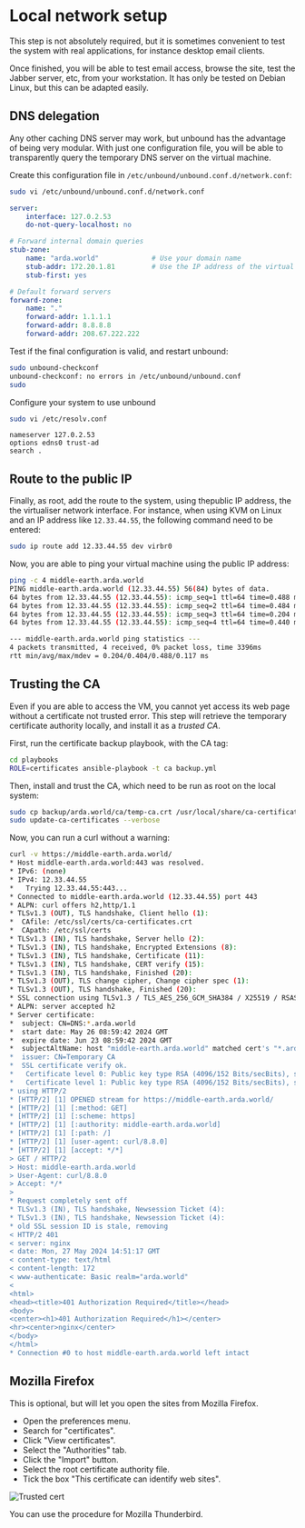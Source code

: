 # Local network setup

This step is not absolutely required, but it is sometimes convenient to test the system with real applications, for
instance desktop email clients.

Once finished, you will be able to test email access, browse the site, test the Jabber server, etc, from your
workstation. It has only be tested on Debian Linux, but this can be adapted easily.

## DNS delegation

Any other caching DNS server may work, but unbound has the advantage of being very modular. With just one configuration
file, you will be able to transparently query the temporary DNS server on the virtual machine.

Create this configuration file in `/etc/unbound/unbound.conf.d/network.conf`:

```sh
sudo vi /etc/unbound/unbound.conf.d/network.conf
```


```yml
server:
    interface: 127.0.2.53
    do-not-query-localhost: no

# Forward internal domain queries
stub-zone:
    name: "arda.world"             # Use your domain name
    stub-addr: 172.20.1.81         # Use the IP address of the virtual network interface
    stub-first: yes

# Default forward servers
forward-zone:
    name: "."
    forward-addr: 1.1.1.1
    forward-addr: 8.8.8.8
    forward-addr: 208.67.222.222
```

Test if the final configuration is valid, and restart unbound:

```sh
sudo unbound-checkconf
unbound-checkconf: no errors in /etc/unbound/unbound.conf
sudo
```

Configure your system to use unbound

```sh
sudo vi /etc/resolv.conf
```

```plain
nameserver 127.0.2.53
options edns0 trust-ad
search .
```

## Route to the public IP

Finally, as root, add the route to the system, using thepublic IP address, the the virtualiser network interface. For
instance, when using KVM on Linux and an IP address like `12.33.44.55`, the following command need to be entered:

```sh
sudo ip route add 12.33.44.55 dev virbr0
```

Now, you are able to ping your virtual machine using the public IP address:

```sh
ping -c 4 middle-earth.arda.world
PING middle-earth.arda.world (12.33.44.55) 56(84) bytes of data.
64 bytes from 12.33.44.55 (12.33.44.55): icmp_seq=1 ttl=64 time=0.488 ms
64 bytes from 12.33.44.55 (12.33.44.55): icmp_seq=2 ttl=64 time=0.484 ms
64 bytes from 12.33.44.55 (12.33.44.55): icmp_seq=3 ttl=64 time=0.204 ms
64 bytes from 12.33.44.55 (12.33.44.55): icmp_seq=4 ttl=64 time=0.440 ms

--- middle-earth.arda.world ping statistics ---
4 packets transmitted, 4 received, 0% packet loss, time 3396ms
rtt min/avg/max/mdev = 0.204/0.404/0.488/0.117 ms
```

## Trusting the CA

Even if you are able to access the VM, you cannot yet access its web page without a certificate not trusted error. This
step will retrieve the temporary certificate authority locally, and install it as a _trusted CA_.

First, run the certificate backup playbook, with the CA tag:

```sh
cd playbooks
ROLE=certificates ansible-playbook -t ca backup.yml
```

Then, install and trust the CA, which need to be run as root on the local system:

```sh
sudo cp backup/arda.world/ca/temp-ca.crt /usr/local/share/ca-certificates/tmp-arda.world.crt
sudo update-ca-certificates --verbose
```

Now, you can run a curl without a warning:

```sh
curl -v https://middle-earth.arda.world/
* Host middle-earth.arda.world:443 was resolved.
* IPv6: (none)
* IPv4: 12.33.44.55
*   Trying 12.33.44.55:443...
* Connected to middle-earth.arda.world (12.33.44.55) port 443
* ALPN: curl offers h2,http/1.1
* TLSv1.3 (OUT), TLS handshake, Client hello (1):
*  CAfile: /etc/ssl/certs/ca-certificates.crt
*  CApath: /etc/ssl/certs
* TLSv1.3 (IN), TLS handshake, Server hello (2):
* TLSv1.3 (IN), TLS handshake, Encrypted Extensions (8):
* TLSv1.3 (IN), TLS handshake, Certificate (11):
* TLSv1.3 (IN), TLS handshake, CERT verify (15):
* TLSv1.3 (IN), TLS handshake, Finished (20):
* TLSv1.3 (OUT), TLS change cipher, Change cipher spec (1):
* TLSv1.3 (OUT), TLS handshake, Finished (20):
* SSL connection using TLSv1.3 / TLS_AES_256_GCM_SHA384 / X25519 / RSASSA-PSS
* ALPN: server accepted h2
* Server certificate:
*  subject: CN=DNS:*.arda.world
*  start date: May 26 08:59:42 2024 GMT
*  expire date: Jun 23 08:59:42 2024 GMT
*  subjectAltName: host "middle-earth.arda.world" matched cert's "*.arda.world"
*  issuer: CN=Temporary CA
*  SSL certificate verify ok.
*   Certificate level 0: Public key type RSA (4096/152 Bits/secBits), signed using sha256WithRSAEncryption
*   Certificate level 1: Public key type RSA (4096/152 Bits/secBits), signed using sha256WithRSAEncryption
* using HTTP/2
* [HTTP/2] [1] OPENED stream for https://middle-earth.arda.world/
* [HTTP/2] [1] [:method: GET]
* [HTTP/2] [1] [:scheme: https]
* [HTTP/2] [1] [:authority: middle-earth.arda.world]
* [HTTP/2] [1] [:path: /]
* [HTTP/2] [1] [user-agent: curl/8.8.0]
* [HTTP/2] [1] [accept: */*]
> GET / HTTP/2
> Host: middle-earth.arda.world
> User-Agent: curl/8.8.0
> Accept: */*
>
* Request completely sent off
* TLSv1.3 (IN), TLS handshake, Newsession Ticket (4):
* TLSv1.3 (IN), TLS handshake, Newsession Ticket (4):
* old SSL session ID is stale, removing
< HTTP/2 401
< server: nginx
< date: Mon, 27 May 2024 14:51:17 GMT
< content-type: text/html
< content-length: 172
< www-authenticate: Basic realm="arda.world"
<
<html>
<head><title>401 Authorization Required</title></head>
<body>
<center><h1>401 Authorization Required</h1></center>
<hr><center>nginx</center>
</body>
</html>
* Connection #0 to host middle-earth.arda.world left intact
```

## Mozilla Firefox

This is optional, but will let you open the sites from Mozilla Firefox.

- Open the preferences menu.
- Search for "certificates".
- Click "View certificates".
- Select the "Authorities" tab.
- Click the "Import" button.
- Select the root certificate authority file.
- Tick the box "This certificate can identify web sites".

![Trusted cert](/img/dev/firefox-cert-trusted.png)

You can use the procedure for Mozilla Thunderbird.
